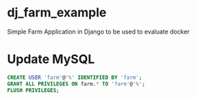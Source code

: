# dj_farm_example
Simple Farm Application in Django to be used to evaluate docker


# Update MySQL

```sql
CREATE USER 'farm'@'%' IDENTIFIED BY 'farm';
GRANT ALL PRIVILEGES ON farm.* TO 'farm'@'%';
FLUSH PRIVILEGES;
```
